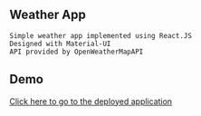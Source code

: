 

## Weather App
    Simple weather app implemented using React.JS
    Designed with Material-UI
    API provided by OpenWeatherMapAPI
## Demo
[Click here to go to the deployed application](https://s-pat.github.io/weather-app/)